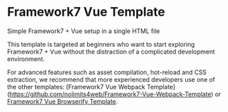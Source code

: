 # Framework7 Vue Template

Simple Framework7 + Vue setup in a single HTML file

This template is targeted at beginners who
 want to start exploring Framework7 + Vue without
 the distraction of a complicated development environment.

For advanced features such as asset compilation, 
hot-reload and CSS extraction, we recommend that 
more experienced developers use one of the other 
templates: [Framework7 Vue Webpack Template]
(https://github.com/nolimits4web/Framework7-Vue-Webpack-Template) or [Framework7 Vue Browserify Template](https://github.com/nolimits4web/Framework7-Vue-Browserify-Template).
